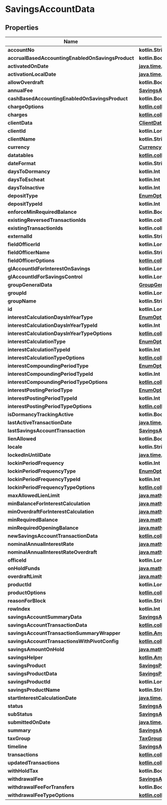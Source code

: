 
# SavingsAccountData

## Properties
| Name | Type | Description | Notes |
| ------------ | ------------- | ------------- | ------------- |
| **accountNo** | **kotlin.String** |  |  [optional] |
| **accrualBasedAccountingEnabledOnSavingsProduct** | **kotlin.Boolean** |  |  [optional] |
| **activatedOnDate** | [**java.time.LocalDate**](java.time.LocalDate.md) |  |  [optional] |
| **activationLocalDate** | [**java.time.LocalDate**](java.time.LocalDate.md) |  |  [optional] |
| **allowOverdraft** | **kotlin.Boolean** |  |  [optional] |
| **annualFee** | [**SavingsAccountChargeData**](SavingsAccountChargeData.md) |  |  [optional] |
| **cashBasedAccountingEnabledOnSavingsProduct** | **kotlin.Boolean** |  |  [optional] |
| **chargeOptions** | [**kotlin.collections.List&lt;ChargeData&gt;**](ChargeData.md) |  |  [optional] |
| **charges** | [**kotlin.collections.List&lt;SavingsAccountChargeData&gt;**](SavingsAccountChargeData.md) |  |  [optional] |
| **clientData** | [**ClientData**](ClientData.md) |  |  [optional] |
| **clientId** | **kotlin.Long** |  |  [optional] |
| **clientName** | **kotlin.String** |  |  [optional] |
| **currency** | [**CurrencyData**](CurrencyData.md) |  |  [optional] |
| **datatables** | [**kotlin.collections.List&lt;DatatableData&gt;**](DatatableData.md) |  |  [optional] |
| **dateFormat** | **kotlin.String** |  |  [optional] |
| **daysToDormancy** | **kotlin.Int** |  |  [optional] |
| **daysToEscheat** | **kotlin.Int** |  |  [optional] |
| **daysToInactive** | **kotlin.Int** |  |  [optional] |
| **depositType** | [**EnumOptionData**](EnumOptionData.md) |  |  [optional] |
| **depositTypeId** | **kotlin.Int** |  |  [optional] |
| **enforceMinRequiredBalance** | **kotlin.Boolean** |  |  [optional] |
| **existingReversedTransactionIds** | **kotlin.collections.Set&lt;kotlin.Long&gt;** |  |  [optional] |
| **existingTransactionIds** | **kotlin.collections.Set&lt;kotlin.Long&gt;** |  |  [optional] |
| **externalId** | **kotlin.String** |  |  [optional] |
| **fieldOfficerId** | **kotlin.Long** |  |  [optional] |
| **fieldOfficerName** | **kotlin.String** |  |  [optional] |
| **fieldOfficerOptions** | [**kotlin.collections.List&lt;StaffData&gt;**](StaffData.md) |  |  [optional] |
| **glAccountIdForInterestOnSavings** | **kotlin.Long** |  |  [optional] |
| **glAccountIdForSavingsControl** | **kotlin.Long** |  |  [optional] |
| **groupGeneralData** | [**GroupGeneralData**](GroupGeneralData.md) |  |  [optional] |
| **groupId** | **kotlin.Long** |  |  [optional] |
| **groupName** | **kotlin.String** |  |  [optional] |
| **id** | **kotlin.Long** |  |  [optional] |
| **interestCalculationDaysInYearType** | [**EnumOptionData**](EnumOptionData.md) |  |  [optional] |
| **interestCalculationDaysInYearTypeId** | **kotlin.Int** |  |  [optional] |
| **interestCalculationDaysInYearTypeOptions** | [**kotlin.collections.List&lt;EnumOptionData&gt;**](EnumOptionData.md) |  |  [optional] |
| **interestCalculationType** | [**EnumOptionData**](EnumOptionData.md) |  |  [optional] |
| **interestCalculationTypeId** | **kotlin.Int** |  |  [optional] |
| **interestCalculationTypeOptions** | [**kotlin.collections.List&lt;EnumOptionData&gt;**](EnumOptionData.md) |  |  [optional] |
| **interestCompoundingPeriodType** | [**EnumOptionData**](EnumOptionData.md) |  |  [optional] |
| **interestCompoundingPeriodTypeId** | **kotlin.Int** |  |  [optional] |
| **interestCompoundingPeriodTypeOptions** | [**kotlin.collections.List&lt;EnumOptionData&gt;**](EnumOptionData.md) |  |  [optional] |
| **interestPostingPeriodType** | [**EnumOptionData**](EnumOptionData.md) |  |  [optional] |
| **interestPostingPeriodTypeId** | **kotlin.Int** |  |  [optional] |
| **interestPostingPeriodTypeOptions** | [**kotlin.collections.List&lt;EnumOptionData&gt;**](EnumOptionData.md) |  |  [optional] |
| **isDormancyTrackingActive** | **kotlin.Boolean** |  |  [optional] |
| **lastActiveTransactionDate** | [**java.time.LocalDate**](java.time.LocalDate.md) |  |  [optional] |
| **lastSavingsAccountTransaction** | [**SavingsAccountTransactionData**](SavingsAccountTransactionData.md) |  |  [optional] |
| **lienAllowed** | **kotlin.Boolean** |  |  [optional] |
| **locale** | **kotlin.String** |  |  [optional] |
| **lockedInUntilDate** | [**java.time.LocalDate**](java.time.LocalDate.md) |  |  [optional] |
| **lockinPeriodFrequency** | **kotlin.Int** |  |  [optional] |
| **lockinPeriodFrequencyType** | [**EnumOptionData**](EnumOptionData.md) |  |  [optional] |
| **lockinPeriodFrequencyTypeId** | **kotlin.Int** |  |  [optional] |
| **lockinPeriodFrequencyTypeOptions** | [**kotlin.collections.List&lt;EnumOptionData&gt;**](EnumOptionData.md) |  |  [optional] |
| **maxAllowedLienLimit** | [**java.math.BigDecimal**](java.math.BigDecimal.md) |  |  [optional] |
| **minBalanceForInterestCalculation** | [**java.math.BigDecimal**](java.math.BigDecimal.md) |  |  [optional] |
| **minOverdraftForInterestCalculation** | [**java.math.BigDecimal**](java.math.BigDecimal.md) |  |  [optional] |
| **minRequiredBalance** | [**java.math.BigDecimal**](java.math.BigDecimal.md) |  |  [optional] |
| **minRequiredOpeningBalance** | [**java.math.BigDecimal**](java.math.BigDecimal.md) |  |  [optional] |
| **newSavingsAccountTransactionData** | [**kotlin.collections.List&lt;SavingsAccountTransactionData&gt;**](SavingsAccountTransactionData.md) |  |  [optional] |
| **nominalAnnualInterestRate** | [**java.math.BigDecimal**](java.math.BigDecimal.md) |  |  [optional] |
| **nominalAnnualInterestRateOverdraft** | [**java.math.BigDecimal**](java.math.BigDecimal.md) |  |  [optional] |
| **officeId** | **kotlin.Long** |  |  [optional] |
| **onHoldFunds** | [**java.math.BigDecimal**](java.math.BigDecimal.md) |  |  [optional] |
| **overdraftLimit** | [**java.math.BigDecimal**](java.math.BigDecimal.md) |  |  [optional] |
| **productId** | **kotlin.Long** |  |  [optional] |
| **productOptions** | [**kotlin.collections.List&lt;SavingsProductData&gt;**](SavingsProductData.md) |  |  [optional] |
| **reasonForBlock** | **kotlin.String** |  |  [optional] |
| **rowIndex** | **kotlin.Int** |  |  [optional] |
| **savingsAccountSummaryData** | [**SavingsAccountSummaryData**](SavingsAccountSummaryData.md) |  |  [optional] |
| **savingsAccountTransactionData** | [**kotlin.collections.List&lt;SavingsAccountTransactionData&gt;**](SavingsAccountTransactionData.md) |  |  [optional] |
| **savingsAccountTransactionSummaryWrapper** | [**kotlin.Any**](.md) |  |  [optional] |
| **savingsAccountTransactionsWithPivotConfig** | [**kotlin.collections.List&lt;SavingsAccountTransactionData&gt;**](SavingsAccountTransactionData.md) |  |  [optional] |
| **savingsAmountOnHold** | [**java.math.BigDecimal**](java.math.BigDecimal.md) |  |  [optional] |
| **savingsHelper** | [**kotlin.Any**](.md) |  |  [optional] |
| **savingsProduct** | [**SavingsProductData**](SavingsProductData.md) |  |  [optional] |
| **savingsProductData** | [**SavingsProductData**](SavingsProductData.md) |  |  [optional] |
| **savingsProductId** | **kotlin.Long** |  |  [optional] |
| **savingsProductName** | **kotlin.String** |  |  [optional] |
| **startInterestCalculationDate** | [**java.time.LocalDate**](java.time.LocalDate.md) |  |  [optional] |
| **status** | [**SavingsAccountStatusEnumData**](SavingsAccountStatusEnumData.md) |  |  [optional] |
| **subStatus** | [**SavingsAccountSubStatusEnumData**](SavingsAccountSubStatusEnumData.md) |  |  [optional] |
| **submittedOnDate** | [**java.time.LocalDate**](java.time.LocalDate.md) |  |  [optional] |
| **summary** | [**SavingsAccountSummaryData**](SavingsAccountSummaryData.md) |  |  [optional] |
| **taxGroup** | [**TaxGroupData**](TaxGroupData.md) |  |  [optional] |
| **timeline** | [**SavingsAccountApplicationTimelineData**](SavingsAccountApplicationTimelineData.md) |  |  [optional] |
| **transactions** | [**kotlin.collections.List&lt;SavingsAccountTransactionData&gt;**](SavingsAccountTransactionData.md) |  |  [optional] |
| **updatedTransactions** | [**kotlin.collections.List&lt;SavingsAccountTransactionData&gt;**](SavingsAccountTransactionData.md) |  |  [optional] |
| **withHoldTax** | **kotlin.Boolean** |  |  [optional] |
| **withdrawalFee** | [**SavingsAccountChargeData**](SavingsAccountChargeData.md) |  |  [optional] |
| **withdrawalFeeForTransfers** | **kotlin.Boolean** |  |  [optional] |
| **withdrawalFeeTypeOptions** | [**kotlin.collections.List&lt;EnumOptionData&gt;**](EnumOptionData.md) |  |  [optional] |



